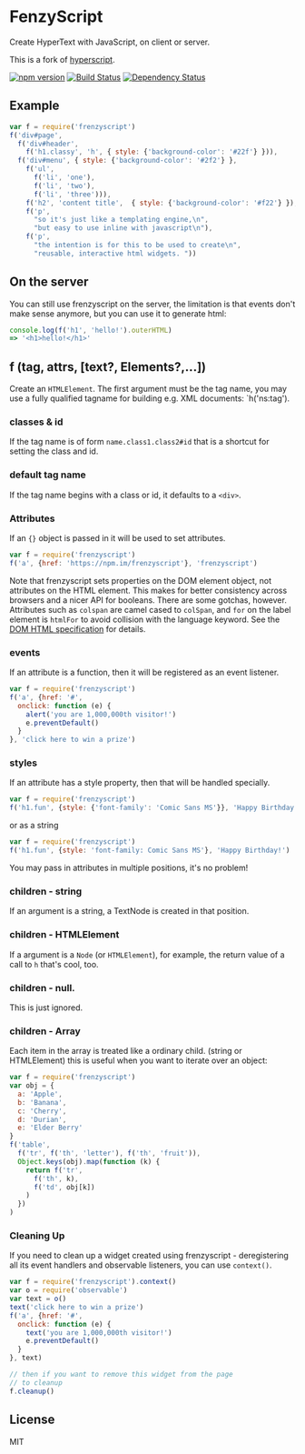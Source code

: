 # FenzyScript

Create HyperText with JavaScript, on client or server.

This is a fork of [hyperscript](https://github.com/hyperhype/hyperscript).

[![npm version](https://badge.fury.io/js/frenzyscript.svg)](http://badge.fury.io/js/frenzyscript)
[![Build Status](https://travis-ci.org/LucianBuzzo/frenzyscript.svg?branch=master)](https://travis-ci.org/LucianBuzzo/frenzyscript)
[![Dependency Status](https://img.shields.io/david/LucianBuzzo/frenzyscript.svg)](https://david-dm.org/LucianBuzzo/frenzyscript)

## Example

``` js
var f = require('frenzyscript')
f('div#page',
  f('div#header',
    f('h1.classy', 'h', { style: {'background-color': '#22f'} })),
  f('div#menu', { style: {'background-color': '#2f2'} },
    f('ul',
      f('li', 'one'),
      f('li', 'two'),
      f('li', 'three'))),
    f('h2', 'content title',  { style: {'background-color': '#f22'} }),
    f('p',
      "so it's just like a templating engine,\n",
      "but easy to use inline with javascript\n"),
    f('p',
      "the intention is for this to be used to create\n",
      "reusable, interactive html widgets. "))
```

## On the server

You can still use frenzyscript on the server,
the limitation is that events don't make sense anymore,
but you can use it to generate html:

``` js
console.log(f('h1', 'hello!').outerHTML)
=> '<h1>hello!</h1>'
```

## f (tag, attrs, [text?, Elements?,...])

Create an `HTMLElement`. The first argument must be the tag name, you may use a
fully qualified tagname for building e.g. XML documents: `h('ns:tag').

### classes & id

If the tag name is of form `name.class1.class2#id` that is a shortcut
for setting the class and id.

### default tag name

If the tag name begins with a class or id, it defaults to a `<div>`.

### Attributes

If an `{}` object is passed in it will be used to set attributes.

``` js
var f = require('frenzyscript')
f('a', {href: 'https://npm.im/frenzyscript'}, 'frenzyscript')
```

Note that frenzyscript sets properties on the DOM element object, not
attributes on the HTML element. This makes for better consistency across
browsers and a nicer API for booleans. There are some gotchas, however.
Attributes such as `colspan` are camel cased to `colSpan`, and `for` on the
label element is `htmlFor` to avoid collision with the language keyword. See the
[DOM HTML specification](http://www.w3.org/TR/DOM-Level-2-HTML/html.html)
for details.

### events

If an attribute is a function, then it will be registered as an event listener.

``` js
var f = require('frenzyscript')
f('a', {href: '#',
  onclick: function (e) {
    alert('you are 1,000,000th visitor!')
    e.preventDefault()
  }
}, 'click here to win a prize')
```

### styles

If an attribute has a style property, then that will be handled specially.

``` js
var f = require('frenzyscript')
f('h1.fun', {style: {'font-family': 'Comic Sans MS'}}, 'Happy Birthday!')
```

or as a string

``` js
var f = require('frenzyscript')
f('h1.fun', {style: 'font-family: Comic Sans MS'}, 'Happy Birthday!')
```

You may pass in attributes in multiple positions, it's no problem!

### children - string

If an argument is a string, a TextNode is created in that position.

### children - HTMLElement

If a argument is a `Node` (or `HTMLElement`), for example, the return value of a call to `h`
that's cool, too.

### children - null.

This is just ignored.

### children - Array

Each item in the array is treated like a ordinary child. (string or HTMLElement)
this is useful when you want to iterate over an object:

``` js
var f = require('frenzyscript')
var obj = {
  a: 'Apple',
  b: 'Banana',
  c: 'Cherry',
  d: 'Durian',
  e: 'Elder Berry'
}
f('table',
  f('tr', f('th', 'letter'), f('th', 'fruit')),
  Object.keys(obj).map(function (k) {
    return f('tr',
      f('th', k),
      f('td', obj[k])
    )
  })
)
```

### Cleaning Up

If you need to clean up a widget created using frenzyscript - deregistering all its event handlers and observable listeners, you can use `context()`.

``` js
var f = require('frenzyscript').context()
var o = require('observable')
var text = o()
text('click here to win a prize')
f('a', {href: '#',
  onclick: function (e) {
    text('you are 1,000,000th visitor!')
    e.preventDefault()
  }
}, text)

// then if you want to remove this widget from the page
// to cleanup
f.cleanup()

```

## License

MIT


